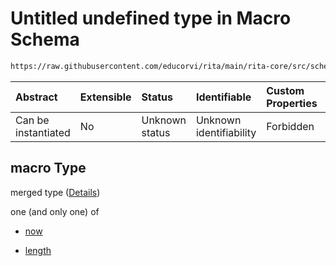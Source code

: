 # Untitled undefined type in Macro Schema

```txt
https://raw.githubusercontent.com/educorvi/rita/main/rita-core/src/schema/macro.json#/properties/macro
```



| Abstract            | Extensible | Status         | Identifiable            | Custom Properties | Additional Properties | Access Restrictions | Defined In                                                         |
| :------------------ | :--------- | :------------- | :---------------------- | :---------------- | :-------------------- | :------------------ | :----------------------------------------------------------------- |
| Can be instantiated | No         | Unknown status | Unknown identifiability | Forbidden         | Allowed               | none                | [macro.json\*](../../src/schema/macro.json "open original schema") |

## macro Type

merged type ([Details](macro-properties-macro.md))

one (and only one) of

* [now](macro-properties-macro-oneof-now.md "check type definition")

* [length](macro-properties-macro-oneof-length.md "check type definition")
